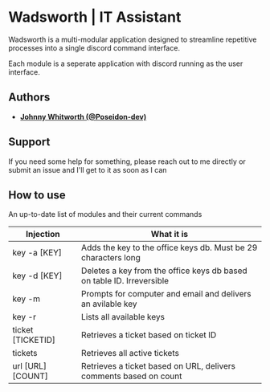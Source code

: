# Wadsworth | IT Assistant

Wadsworth is a multi-modular application designed to streamline repetitive processes into a single discord command interface.

Each module is a seperate application with discord running as the user interface. 

## Authors
* **[Johnny Whitworth (@Poseidon-dev)](https://github.com/poseidon-dev)** 

## Support

If you need some help for something, please reach out to me directly or submit an issue and I'll get to it as soon as I can

## How to use

An up-to-date list of modules and their current commands

| Injection         | What it is                                                            |
| ------------------| ----------------------------------------------------------------------|
| key -a [KEY]      | Adds the key to the office keys db. Must be 29 characters long        |
| key -d [KEY]      | Deletes a key from the office keys db based on table ID. Irreversible |
| key -m            | Prompts for computer and email and delivers an avilable key           |
| key -r            | Lists all available keys                                              |
| ticket [TICKETID] | Retrieves a ticket based on ticket ID                                 |
| tickets           | Retrieves all active tickets                                          |
| url [URL] [COUNT] | Retrieves a ticket based on URL, delivers comments based on count     |

